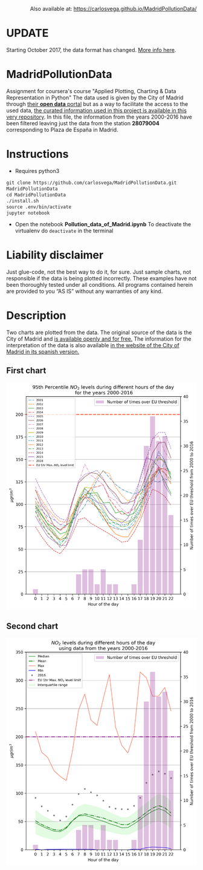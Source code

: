 
<p align="right">
  Also available at: <a href="https://carlosvega.github.io/MadridPollutionData/">https://carlosvega.github.io/MadridPollutionData/</a>
</p>

# UPDATE

Starting October 2017, the data format has changed. [More info here](https://datos.madrid.es/FWProjects/egob/Catalogo/MedioAmbiente/Aire/Ficheros/Interprete_ficheros_%20calidad_%20del_%20aire_global.pdf).

# MadridPollutionData
Assignment for coursera's course "Applied Plotting, Charting &amp; Data Representation in Python"
The data used is given by the City of Madrid through [their **open data** portal](http://datos.madrid.es/portal/site/egob/menuitem.c05c1f754a33a9fbe4b2e4b284f1a5a0/?vgnextoid=f3c0f7d512273410VgnVCM2000000c205a0aRCRD&vgnextchannel=374512b9ace9f310VgnVCM100000171f5a0aRCRD&vgnextfmt=default) but as a way to facilitate the access to the used data, [the curated information used in this project is available in this very repository](https://raw.githubusercontent.com/carlosvega/MadridPollutionData/master/pza_espana.txt). In this file, the information from the years 2000-2016 have been filtered leaving just the data from the station **28079004** corresponding to Plaza de España in Madrid.

# Instructions
* Requires python3
```
git clone https://github.com/carlosvega/MadridPollutionData.git MadridPollutionData
cd MadridPollutionData
./install.sh
source .env/bin/activate
jupyter notebook
```
* Open the notebook **Pollution_data_of_Madrid.ipynb**
To deactivate the virtualenv do `deactivate` in the terminal

# Liability disclaimer 
Just glue-code, not the best way to do it, for sure.
Just sample charts, not responsible if the data is being plotted incorrectly. 
These examples have not been thoroughly tested under all conditions. 
All programs contained herein are provided to you “AS IS” without any warranties of any kind. 

# Description

Two charts are plotted from the data.
The original source of the data is the City of Madrid and [is available openly and for free.](http://datos.madrid.es/portal/site/egob/menuitem.c05c1f754a33a9fbe4b2e4b284f1a5a0/?vgnextoid=f3c0f7d512273410VgnVCM2000000c205a0aRCRD&vgnextchannel=374512b9ace9f310VgnVCM100000171f5a0aRCRD&vgnextfmt=default)
The information for the interpretation of the data is also available [in the website of the City of Madrid in its spanish version.](http://datos.madrid.es/FWProjects/egob/contenidos/datasets/ficheros/Interprete_ficheros_%20calidad_%20del_%20aire_global.pdf)


## First chart
![95th Percentile NO2 levels during different hours of the day \n for the years 2000-2016](https://github.com/carlosvega/MadridPollutionData/raw/master/charts/first_chart.png)

## Second chart
![NO2 levels during different hours of the day\nusing data from the years 2000-2016](https://github.com/carlosvega/MadridPollutionData/raw/master/charts/second_chart.png)

